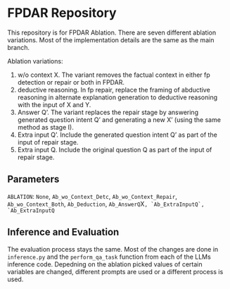 # FPDAR Repository

This repository is for FPDAR Ablation. There are seven different ablation variations. Most of the implementation details are the same as the main branch.

Ablation variations:

1. w/o context X. The variant removes the factual context in either fp detection or repair or both in FPDAR.
2. deductive reasoning. In fp repair, replace the framing of abductive reasoning in alternate explanation generation to deductive reasoning with the input of X and Y.
3. Answer Q’. The variant replaces the repair stage by answering generated question intent Q’ and generating a new X’ (using the same method as stage I).
4. Extra input Q’. Include the generated question intent Q’ as part of the input of repair stage.
5. Extra input Q. Include the original question Q as part of the input of repair stage.

## Parameters

`ABLATION`: `None`, `Ab_wo_Context_Detc`, `Ab_wo_Context_Repair`, `Ab_wo_Context_Both`, `Ab_Deduction`, `Ab_AnswerQ`X``, `Ab_ExtraInputQ`, `Ab_ExtraInputQ``

## Inference and Evaluation

The evaluation process stays the same. Most of the changes are done in `inference.py` and the `perform_qa_task` function from each of the LLMs inference code. Depedning on the ablation picked values of certain variables are changed, different prompts are used or a different process is used.
